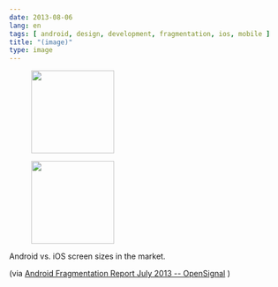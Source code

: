 ```yaml
---
date: 2013-08-06
lang: en
tags: [ android, design, development, fragmentation, ios, mobile ]
title: "(image)"
type: image
---
```


<figure>
<a
href="https://hugo.ferreira.cc/android-vs-ios-screen-sizes-in-the-market-via/attachment/402/"
rel="attachment"><img
src="/wp-content/uploads/2013/08/tumblr_mr4446vkzE1qz82meo1_540-150x150.png"
width="150" height="150" /></a></figure>

<figure>
<a
href="https://hugo.ferreira.cc/android-vs-ios-screen-sizes-in-the-market-via/attachment/403/"
rel="attachment"><img
src="/wp-content/uploads/2013/08/tumblr_mr4446vkzE1qz82meo2_500-150x150.png"
width="150" height="150" /></a></figure>

Android vs. iOS screen sizes in the market.

(via [Android Fragmentation Report July 2013 --
OpenSignal](http://opensignal.com/reports/fragmentation-2013/) )

